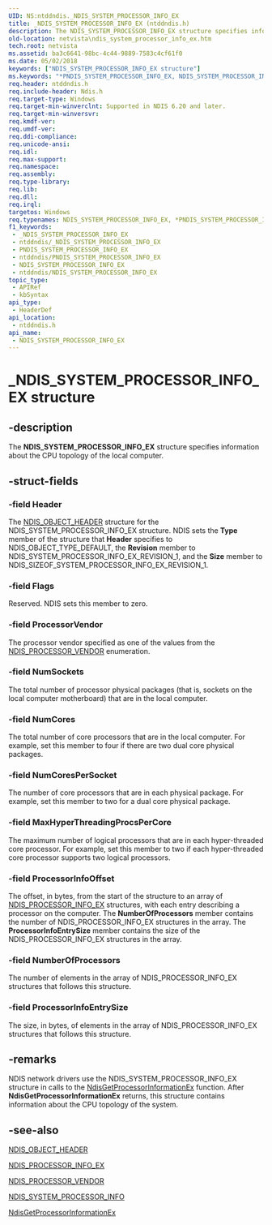 ```yaml
---
UID: NS:ntddndis._NDIS_SYSTEM_PROCESSOR_INFO_EX
title: _NDIS_SYSTEM_PROCESSOR_INFO_EX (ntddndis.h)
description: The NDIS_SYSTEM_PROCESSOR_INFO_EX structure specifies information about the CPU topology of the local computer.
old-location: netvista\ndis_system_processor_info_ex.htm
tech.root: netvista
ms.assetid: ba3c6641-98bc-4c44-9889-7583c4cf61f0
ms.date: 05/02/2018
keywords: ["NDIS_SYSTEM_PROCESSOR_INFO_EX structure"]
ms.keywords: "*PNDIS_SYSTEM_PROCESSOR_INFO_EX, NDIS_SYSTEM_PROCESSOR_INFO_EX, NDIS_SYSTEM_PROCESSOR_INFO_EX structure [Network Drivers Starting with Windows Vista], PNDIS_SYSTEM_PROCESSOR_INFO_EX, PNDIS_SYSTEM_PROCESSOR_INFO_EX structure pointer [Network Drivers Starting with Windows Vista], _NDIS_SYSTEM_PROCESSOR_INFO_EX, ndis_processor_group_ref_754737d7-8279-4786-b89d-4326da949464.xml, netvista.ndis_system_processor_info_ex, ntddndis/NDIS_SYSTEM_PROCESSOR_INFO_EX, ntddndis/PNDIS_SYSTEM_PROCESSOR_INFO_EX"
req.header: ntddndis.h
req.include-header: Ndis.h
req.target-type: Windows
req.target-min-winverclnt: Supported in NDIS 6.20 and later.
req.target-min-winversvr: 
req.kmdf-ver: 
req.umdf-ver: 
req.ddi-compliance: 
req.unicode-ansi: 
req.idl: 
req.max-support: 
req.namespace: 
req.assembly: 
req.type-library: 
req.lib: 
req.dll: 
req.irql: 
targetos: Windows
req.typenames: NDIS_SYSTEM_PROCESSOR_INFO_EX, *PNDIS_SYSTEM_PROCESSOR_INFO_EX
f1_keywords:
 - _NDIS_SYSTEM_PROCESSOR_INFO_EX
 - ntddndis/_NDIS_SYSTEM_PROCESSOR_INFO_EX
 - PNDIS_SYSTEM_PROCESSOR_INFO_EX
 - ntddndis/PNDIS_SYSTEM_PROCESSOR_INFO_EX
 - NDIS_SYSTEM_PROCESSOR_INFO_EX
 - ntddndis/NDIS_SYSTEM_PROCESSOR_INFO_EX
topic_type:
 - APIRef
 - kbSyntax
api_type:
 - HeaderDef
api_location:
 - ntddndis.h
api_name:
 - NDIS_SYSTEM_PROCESSOR_INFO_EX
---
```


# _NDIS_SYSTEM_PROCESSOR_INFO_EX structure


## -description

The <b>NDIS_SYSTEM_PROCESSOR_INFO_EX</b> structure specifies information about the CPU topology of the local
  computer.

## -struct-fields

### -field Header

The 
     <a href="https://docs.microsoft.com/windows-hardware/drivers/ddi/ntddndis/ns-ntddndis-_ndis_object_header">NDIS_OBJECT_HEADER</a> structure for the
     NDIS_SYSTEM_PROCESSOR_INFO_EX structure. NDIS sets the 
     <b>Type</b> member of the structure that 
     <b>Header</b> specifies to NDIS_OBJECT_TYPE_DEFAULT, the 
     <b>Revision</b> member to NDIS_SYSTEM_PROCESSOR_INFO_EX_REVISION_1, and the 
     <b>Size</b> member to NDIS_SIZEOF_SYSTEM_PROCESSOR_INFO_EX_REVISION_1.

### -field Flags

Reserved. NDIS sets this member to zero.

### -field ProcessorVendor

The processor vendor specified as one of the values from the 
     <a href="https://docs.microsoft.com/windows-hardware/drivers/ddi/ntddndis/ne-ntddndis-_ndis_processor_vendor">
     NDIS_PROCESSOR_VENDOR</a> enumeration.

### -field NumSockets

The total number of processor physical packages (that is, sockets on the local computer
     motherboard) that are in the local computer.

### -field NumCores

The total number of core processors that are in the local computer. For example, set this member
     to four if there are two dual core physical packages.

### -field NumCoresPerSocket

The number of core processors that are in each physical package. For example, set this member to
     two for a dual core physical package.

### -field MaxHyperThreadingProcsPerCore

The maximum number of logical processors that are in each hyper-threaded core processor. For
     example, set this member to two if each hyper-threaded core processor supports two logical
     processors.

### -field ProcessorInfoOffset

The offset, in bytes, from the start of the structure to an array of 
     <a href="https://docs.microsoft.com/windows-hardware/drivers/ddi/ntddndis/ns-ntddndis-_ndis_processor_info_ex">NDIS_PROCESSOR_INFO_EX</a> structures,
     with each entry describing a processor on the computer. The 
     <b>NumberOfProcessors</b> member contains the number of NDIS_PROCESSOR_INFO_EX structures in the array.
     The 
     <b>ProcessorInfoEntrySize</b> member contains the size of the NDIS_PROCESSOR_INFO_EX structures in the
     array.

### -field NumberOfProcessors

The number of elements in the array of NDIS_PROCESSOR_INFO_EX structures that follows this
     structure.

### -field ProcessorInfoEntrySize

The size, in bytes, of elements in the array of NDIS_PROCESSOR_INFO_EX structures that follows
     this structure.

## -remarks

NDIS network drivers use the NDIS_SYSTEM_PROCESSOR_INFO_EX structure in calls to the 
    <a href="https://docs.microsoft.com/windows-hardware/drivers/ddi/ndis/nf-ndis-ndisgetprocessorinformationex">
    NdisGetProcessorInformationEx</a> function. After 
    <b>NdisGetProcessorInformationEx</b> returns, this structure contains information about the CPU topology
    of the system.

## -see-also

<a href="https://docs.microsoft.com/windows-hardware/drivers/ddi/ntddndis/ns-ntddndis-_ndis_object_header">NDIS_OBJECT_HEADER</a>



<a href="https://docs.microsoft.com/windows-hardware/drivers/ddi/ntddndis/ns-ntddndis-_ndis_processor_info_ex">NDIS_PROCESSOR_INFO_EX</a>



<a href="https://docs.microsoft.com/windows-hardware/drivers/ddi/ntddndis/ne-ntddndis-_ndis_processor_vendor">NDIS_PROCESSOR_VENDOR</a>



<a href="https://docs.microsoft.com/windows-hardware/drivers/ddi/ndis/ns-ndis-_ndis_system_processor_info">NDIS_SYSTEM_PROCESSOR_INFO</a>



<a href="https://docs.microsoft.com/windows-hardware/drivers/ddi/ndis/nf-ndis-ndisgetprocessorinformationex">
   NdisGetProcessorInformationEx</a>

